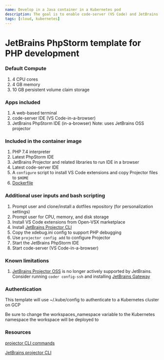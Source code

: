 ```yaml
---
name: Develop in a Java container in a Kubernetes pod
description: The goal is to enable code-server (VS Code) and JetBrains PhpStorm
tags: [cloud, kubernetes]
---
```


# JetBrains PhpStorm template for PHP development

### Default Compute
1. 4 CPU cores
1. 4 GB memory
1. 10 GB persistent volume claim storage

### Apps included
1. A web-based terminal
1. code-server IDE (VS Code-in-a-browser)
1. JetBrains PhpStorm IDE (in-a-browser) Note: uses JetBrains OSS projector

### Included in the container image
1. PHP 7.4 interpreter
1. Latest PhpStorm IDE
1. JetBrains Projector and related libraries to run IDE in a browser
1. Latest code-server IDE
1. A `configure` script to install VS Code extensions and copy Projector files to `$HOME`
1. [Dockerfile](https://github.com/sharkymark/dockerfiles/tree/main/phpstorm-vscode)

### Additional user inputs and bash scripting
1. Prompt user and clone/install a dotfiles repository (for personalization settings)
1. Prompt user for CPU, memory, and disk storage
1. Install VS Code extensions from Open-VSX marketplace
1. Install [JetBrains Projector CLI](https://github.com/JetBrains/projector-installer#Installation)
1. Copy the xdebug.ini config to support PHP debugging
1. Use `projector config add` to configure Projector
1. Start the JetBrains PhpStorm IDE
1. Start code-server (VS Code-in-a-browser)

### Known limitations
1. [JetBrains Projector OSS](https://lp.jetbrains.com/projector/) is no longer actively supported by JetBrains. Consider running `coder config-ssh` and installing [JetBrains Gateway](https://www.jetbrains.com/remote-development/gateway/)

### Authentication

This template will use ~/.kube/config to authenticate to a Kubernetes cluster on GCP

Be sure to change the workspaces_namespace variable to the Kubernetes namespace the workspace will be deployed to

### Resources
[projector CLI commands](https://github.com/JetBrains/projector-installer/blob/master/COMMANDS.md)

[JetBrains projector CLI](https://github.com/JetBrains/projector-installer#Installation)